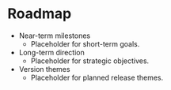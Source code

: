 # Roadmap

- Near-term milestones
  - Placeholder for short-term goals.
- Long-term direction
  - Placeholder for strategic objectives.
- Version themes
  - Placeholder for planned release themes.
